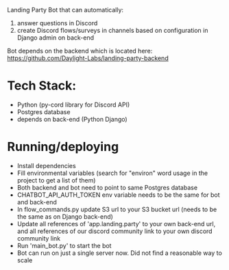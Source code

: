 Landing Party Bot that can automatically:
1) answer questions in Discord
2) create Discord flows/surveys in channels based on configuration in Django admin on back-end

Bot depends on the backend which is located here: https://github.com/Daylight-Labs/landing-party-backend

# Tech Stack:
- Python (py-cord library for Discord API)
- Postgres database
- depends on back-end (Python Django)

# Running/deploying
- Install dependencies
- Fill environmental variables (search for "environ" word usage in the project to get a list of them)
- Both backend and bot need to point to same Postgres database
- CHATBOT_API_AUTH_TOKEN env variable needs to be the same for bot and back-end
- In flow_commands.py update S3 url to your S3 bucket url (needs to be the same as on Django back-end)
- Update all references of 'app.landing.party' to your own back-end url, and all references of our discord community link to your own discord community link
- Run 'main_bot.py' to start the bot
- Bot can run on just a single server now. Did not find a reasonable way to scale
